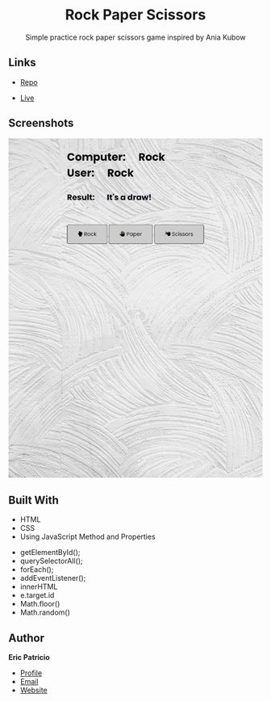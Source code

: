 <h1 align="center"><project-name>Rock Paper Scissors</h1>

<p align="center"><project-description>Simple practice rock paper scissors game inspired by Ania Kubow</p>

## Links

- [Repo](https://github.com/ericpatricio/Rock-Paper-Scissors_Game "<project-name> Rock Paper Scissors Game")

- [Live](https://ericpatricioportfolio.tech/Rock-Paper-Scissors_Game/ "Live View")

## Screenshots

![Home Page](/images/Rock-Paper-Scissors.png "Home Page")

## Built With

- HTML
- CSS
- Using JavaScript Method and Properties

* getElementById();
* querySelectorAll();
* forEach();
* addEventListener();
* innerHTML
* e.target.id
* Math.floor()
* Math.random()

## Author

**Eric Patricio**

- [Profile](https://github.com/ericpatricio "Eric Patricio")
- [Email](mailto:ericwpatricio@gmail.com?subject=Hi "Hi!")
- [Website](https://ericpatricioportfolio.tech "Welcome")
